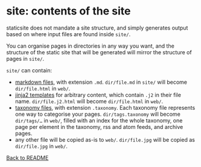 # site: contents of the site

staticsite does not mandate a site structure, and simply generates output based
on where input files are found inside `site/`.

You can organise pages in directories in any way you want, and the structure of
the static site that will be generated will mirror the structure of pages in
`site/`.

`site/` can contain:

* [markdown files](markdown.md), with extension `.md`. `dir/file.md` in `site/` will become
  `dir/file.html` in `web/`.
* [jinja2 templates](templates.md) for arbitrary content, which contain `.j2` in their file
  name. `dir/file.j2.html` will become `dir/file.html` in `web/`.
* [taxonomy files](taxonomies.md), with extension `.taxonomy`. Each taxonomy file represents one
  way to categorise your pages. `dir/tags.taxonomy` will become `dir/tags/…` in
  `web/`, filled with an index for the whole taxonomy, one page per element in
  the taxonomy, rss and atom feeds, and archive pages.
* any other file will be copied as-is to `web/`. `dir/file.jpg` will be
  copied as `dir/file.jpg` in `web/`.

[Back to README](../README.md)

